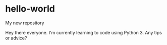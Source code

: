 # hello-world
My new repository

Hey there everyone. I'm currently learning to code using Python 3. Any tips or advice?
